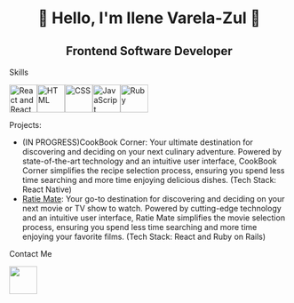 <h1 align="center">🌸 Hello, I'm Ilene Varela-Zul 🌸</h1>

<div>
  <h2 align="center">Frontend Software Developer</h2>
  <p>Skills</p>
  <div style="display: flex">
    <a href="#"><img src="https://upload.wikimedia.org/wikipedia/commons/thumb/a/a7/React-icon.svg/2300px-React-icon.svg.png" alt="React and React Native" style="height: 50px;"></a>
    <a href="#"><img src="https://cdn.pixabay.com/photo/2017/08/05/11/16/logo-2582748_960_720.png" alt="HTML" style="height: 50px;"></a>
    <a href="#"><img src="https://cdn.pixabay.com/photo/2017/08/05/11/16/logo-2582747_1280.png" alt="CSS" style="height: 50px;"></a>
    <a href="#"><img src="https://upload.wikimedia.org/wikipedia/commons/6/6a/JavaScript-logo.png" alt="JavaScript" style="height: 50px;"></a>
    <a href="#"><img src="https://upload.wikimedia.org/wikipedia/commons/thumb/7/73/Ruby_logo.svg/800px-Ruby_logo.svg.png" alt="Ruby" style="height: 50px;"></a>
  </div>
  
  <p>Projects:</p>
  <ul>
    <li>(IN PROGRESS)CookBook Corner: Your ultimate destination for discovering and deciding on your next culinary adventure. Powered by state-of-the-art technology and an intuitive user interface, CookBook Corner simplifies the recipe selection process, ensuring you spend less time searching and more time enjoying delicious dishes. (Tech Stack: React Native)</li>
    <li><a href="https://frontend-ratiemate.onrender.com">Ratie Mate</a>: Your go-to destination for discovering and deciding on your next movie or TV show to watch. Powered by cutting-edge technology and an intuitive user interface, Ratie Mate simplifies the movie selection process, ensuring you spend less time searching and more time enjoying your favorite films. (Tech Stack: React and Ruby on Rails)</li>
  </ul>

  <p>Contact Me</p>
  <a href-"https://www.linkedin.com/in/varelazi/"><img src="https://upload.wikimedia.org/wikipedia/commons/thumb/f/f8/LinkedIn_icon_circle.svg/2048px-LinkedIn_icon_circle.svg.png" style="height: 50px"/></a>
</div>
